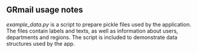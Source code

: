 ## GRmail usage notes

*example_data.py* is a script to prepare pickle files used by the application. The files contain labels and texts, as well as information about users, departments and regions. The script is included to demonstrate data structures used by the app.
